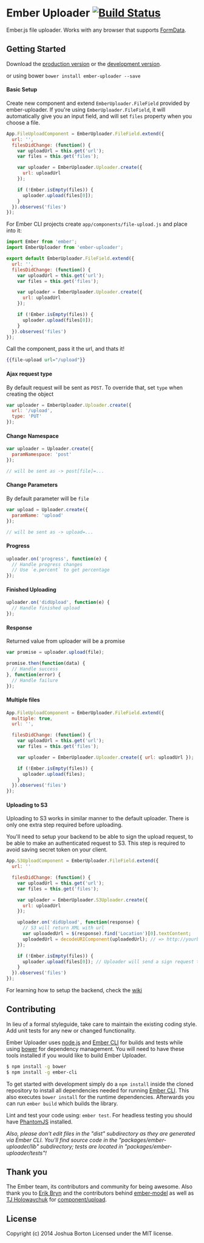 # Ember Uploader [![Build Status](https://travis-ci.org/benefitcloud/ember-uploader.svg?branch=master)](https://travis-ci.org/benefitcloud/ember-uploader)

Ember.js file uploader. Works with any browser that supports [FormData](http://caniuse.com/#search=FormData).

## Getting Started

Download the [production version][min] or the [development version][max].

[min]: https://raw.github.com/benefitcloud/ember-uploader/master/dist/ember-uploader.min.js
[max]: https://raw.github.com/benefitcloud/ember-uploader/master/dist/ember-uploader.js

or using bower `bower install ember-uploader --save`

#### Basic Setup
Create new component and extend `EmberUploader.FileField` provided by ember-uploader. If you're using `EmberUploader.FileField`, it will automatically give you an input field, and will set `files` property when you choose a file.

```js
App.FileUploadComponent = EmberUploader.FileField.extend({
  url: '',
  filesDidChange: (function() {
    var uploadUrl = this.get('url');
    var files = this.get('files');

    var uploader = EmberUploader.Uploader.create({
      url: uploadUrl
    });

    if (!Ember.isEmpty(files)) {
      uploader.upload(files[0]);
    }
  }).observes('files')
});
```
For Ember CLI projects create `app/components/file-upload.js` and place into it:

```js
import Ember from 'ember';
import EmberUploader from 'ember-uploader';

export default EmberUploader.FileField.extend({
  url: '',
  filesDidChange: (function() {
    var uploadUrl = this.get('url');
    var files = this.get('files');

    var uploader = EmberUploader.Uploader.create({
      url: uploadUrl
    });

    if (!Ember.isEmpty(files)) {
      uploader.upload(files[0]);
    }
  }).observes('files')
});
```

Call the component, pass it the url, and thats it!
```hbs
{{file-upload url="/upload"}}
```

#### Ajax request type
By default request will be sent as `POST`. To override that, set `type` when creating the object

```js
var uploader = EmberUploader.Uploader.create({
  url: '/upload',
  type: 'PUT'
});
```

#### Change Namespace

```js
var uploader = Uploader.create({
  paramNamespace: 'post'
});

// will be sent as -> post[file]=...
```

#### Change Parameters
By default parameter will be `file`

```js
var upload = Uploader.create({
  paramName: 'upload'
});

// will be sent as -> upload=...
```

#### Progress

```js
uploader.on('progress', function(e) {
  // Handle progress changes
  // Use `e.percent` to get percentage
});
```

#### Finished Uploading

```js
uploader.on('didUpload', function(e) {
  // Handle finished upload
});
```

#### Response
Returned value from uploader will be a promise

```js
var promise = uploader.upload(file);

promise.then(function(data) {
  // Handle success
}, function(error) {
  // Handle failure
});
```

#### Multiple files
```js
App.FileUploadComponent = EmberUploader.FileField.extend({
  multiple: true,
  url: '',

  filesDidChange: (function() {
    var uploadUrl = this.get('url');
    var files = this.get('files');

    var uploader = EmberUploader.Uploader.create({ url: uploadUrl });

    if (!Ember.isEmpty(files)) {
      uploader.upload(files);
    }
  }).observes('files')
});
```

#### Uploading to S3

Uploading to S3 works in similar manner to the default uploader. There is only
one extra step required before uploading.

You'll need to setup your backend to be able to sign the upload request, to be
able to make an authenticated request to S3. This step is required to avoid
saving secret token on your client.

```js
App.S3UploadComponent = EmberUploader.FileField.extend({
  url: ''

  filesDidChange: (function() {
    var uploadUrl = this.get('url');
    var files = this.get('files');

    var uploader = EmberUploader.S3Uploader.create({
      url: uploadUrl
    });

    uploader.on('didUpload', function(response) {
      // S3 will return XML with url
      var uploadedUrl = $(response).find('Location')[0].textContent;
      uploadedUrl = decodeURIComponent(uploadedUrl); // => http://yourbucket.s3.amazonaws.com/file.png
    });

    if (!Ember.isEmpty(files)) {
      uploader.upload(files[0]); // Uploader will send a sign request then upload to S3
    }
  }).observes('files')
});

```

For learning how to setup the backend, check the [wiki](https://github.com/benefitcloud/ember-uploader/wiki/S3-Server-Setup)

## Contributing
In lieu of a formal styleguide, take care to maintain the existing coding style. Add unit tests for any new or changed functionality.

Ember Uploader uses [node.js](http://nodejs.org) and [Ember CLI](http://www.ember-cli.com/) for builds and tests while using [bower](http://bower.io/) for dependency management. You will need to have these tools installed if you would like to build Ember Uploader.

```sh
$ npm install -g bower
$ npm install -g ember-cli
```

To get started with development simply do a `npm install` inside the cloned repository to install all dependencies needed for running [Ember CLI](http://www.ember-cli.com/). This also executes `bower install` for the runtime dependencies. Afterwards you can run `ember build` which builds the library.

Lint and test your code using: `ember test`. For headless testing you should have [PhantomJS](http://phantomjs.org/) installed.

_Also, please don't edit files in the "dist" subdirectory as they are generated via Ember CLI. You'll find source code in the "packages/ember-uploader/lib" subdirectory; tests are located in "packages/ember-uploader/tests"!_

## Thank you
The Ember team, its contributors and community for being awesome. Also thank you to [Erik Bryn](http://twitter.com/ebryn) and the contributors behind [ember-model](http://github.com/ebryn/ember-model) as well as [TJ Holowaychuk](http://twitter.com/tjholowaychuk) for [component/upload](http://github.com/component/upload).

## License
Copyright (c) 2014 Joshua Borton
Licensed under the MIT license.
